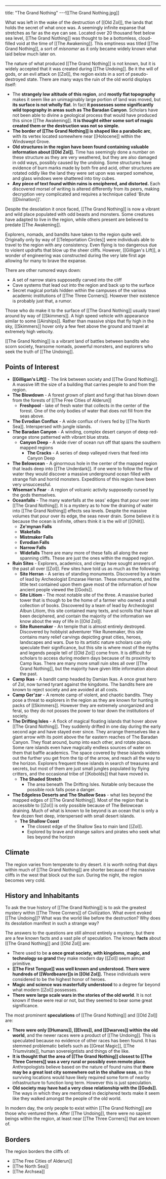 ---
title: "The Grand Nothing"
---![[The Grand Nothing.jpg]]

What was left in the wake of the destruction of [[Old Zol]], the lands that holds the secret of what once was. A seemingly infinite expanse that stretches as far as the eye can see. Located over 20 thousand feet below sea level, [[The Grand Nothing]] was thought to be a bottomless, cloud-filled void at the time of [[The Awakening]]. This emptiness was titled [[The Grand Nothing]], a sort of *misnomer* as it only became widely known what laid below much later on.

The nature of what produced [[The Grand Nothing]] is not known, but it is widely accepted that it was created during [[The Undoing]]. Be it the will of gods, or an evil attack on [[Zol]], the region exists in a sort of pseudo-destroyed state. There are many ways the ruin of the old world displays itself:
- The **strangely low altitude of this region**, and **mostly flat topography** makes it seem like an unimaginably large portion of land was moved, but **its surface is not wholly flat**. In fact **it possesses some significantly wild topography in areas such as The Baradan Canyon**. 
  Scholars have not been able to divine a geological process that would have produced this since [[The Awakening]]. I**t is thought either some sort of magic created them or the destruction was not so simple.**
- **The border of [[The Grand Nothing]] is shaped like a parabolic arc**, with its vertex located somewhere near [[Holocene]] within the Windswept Grove.
- **Old structures in the region have been found containing valuable information about [[Old Zol]].** Time has seemingly done a number on these structure as they are very weathered, but they are also damaged in odd ways, possibly caused by the undoing. Some structures have evidence of burn marks made by both fire and acid, other structures are rotated oddly like the land they were set upon was warped somehow, and glass windows were shattered into tiny cubes.
- **Any piece of text found within ruins is enciphered, and distorted.** Each discovered morsel of writing is altered differently from its peers, making decryption very complicated and requires a technique called 'Brute [[Divination]]'.

Despite the desolation it once faced, [[The Grand Nothing]] is now a vibrant and wild place populated with odd beasts and monsters. Some creatures have adapted to live in the region, while others present are believed to predate [[The Awakening]]. 

Explorers, nomads, and bandits have taken to the region quite well. Originally only by way of [[Teleportation Circles]] were individuals able to travel to the region with any consistency. Even flying is too dangerous due to violent updrafts that blow up the sheer cliffs. However, [[Gilligan's Lift]], a wonder of engineering was constructed during the very late first age allowing for many to brave the expanse.

There are other rumored ways down:
- A set of narrow stairs supposedly carved into the cliff
- Cave systems that lead out into the region and back up to the surface
- Secret magical portals hidden within the campuses of the various academic institutions of [[The Three Corners]].
However their existence is probably just that, a rumor.

Those who do make it to the surface of [[The Grand Nothing]] usually travel around by way of [[Skimmers]]. A high speed vehicle with appearance similar to some [[Airships]]. Rather than massive ships that fly high in the sky, [[Skimmers]] hover only a few feet above the ground and travel at extremely high velocity.

[[The Grand Nothing]] is a vibrant land of battles between bandits who scorn society, fearsome nomads, powerful monsters, and explorers who seek the truth of [[The Undoing]].

## Points of Interest
- **[[Gilligan's Lift]]** - The link between society and [[The Grand Nothing]]. A massive lift the size of a building that carries people to and from the region.
- **The Blowdown** - A forest grown of plant and fungi that has blown down from the forests of [[The Free Cities of Alderun]]
	- **Freshpool** -  lake of fresh water that collects in the center of the forest. One of the only bodies of water that does not fill from the seas above.
- **The Evrodian Conflux** - A wide conflux of rivers fed by [[The North Sea]]. Interspersed with jungle islands.
- **The Baradan Canyon** - A winding, complex desert canyon of deep red-orange stone patterned with vibrant blue strata.
	- **Canyon Deep** - A wide river of ocean run off that spans the southern mapped regions
		- **The Cracks** - A series of deep valleyed rivers that feed into Canyon Deep
- **The Belowcean** - A ginormous hole in the center of the mapped region that leads deep into [[The Underdark]]. If one were to follow the flow of water they would discover a massive underground ocean filled with strange fish and horrid monsters. Expeditions of this region have been very unsuccessful.
- **Wiseman's Fear** - A region of volcanic activity supposedly cursed by the gods themselves.
- **Oceanfalls** - The many waterfalls at the seas' edges that pour over into [[The Grand Nothing]]. It is a mystery as to how the draining of water into [[The Grand Nothing]] effects sea levels. Despite the massive volumes that pour over its edge, the seas never drain. Some believe it is because the ocean is infinite, others think it is the will of [[Ohlit]].
	- **Ze'mynan Falls**
	- **Wakefalls**
	- **Mistmaker Falls**
	- **Evrodian Falls**
	- **Narrow Falls**
	- **Widefalls**
  There are many more of these falls all along the ever spanning cliffs. These are just the ones within the mapped region.
- **Ruin Sites** - Explorers, academics, and clergy have sought answers of the past all over [[Zol]]. Few sites have told us as much as the following:
	- **Site Herran** - A series of standing monuments. Discovered by a team of lead by Archeologist Emzarae Herran. These monuments, and the little text contained upon them gave most of the information of how ancient people viewed the [[Gods]].
	- **Site Litiom** - The most notable site of the three. A massive buried tower that is though to be the home of a farmer who owned a small collection of books. Discovered by a team of lead by Archeologist Albun Litiom, this site contained many texts, and scrolls that have all been deciphered, and contain the majority of the information we know about the way of life in [[Old Zol]]. 
	- **Site Runemaker** - An temple that is almost entirely destroyed. Discovered by hobbyist adventurer Yike Runemaker, this site contains many relief carvings depicting great cities, heroes, landscapes and wars. Due to its artistic nature scholars can only speculate their significance, but this site is where most of the myths and legends people tell of [[Old Zol]] come from. It is difficult for scholars to access during modern days because of its proximity to Camp Ikas.
  There are many more small ruin sites all over [[The Grand Nothing]], but the majority have given little information about the past.
- **Camp Ikas** - A bandit camp headed by Damian Ikas. A once great hero of Zol, now turned tyrant against the kingdoms. The bandits here are known to reject society and are avoided at all costs.
- **Camp Ger'zar** - A remote camp of violent, and chaotic bandits. They pose a threat to explorers in the region as they are known for hunting in packs of [[Skimmers]]. However they are extremely unorganized and feral, so they do not posses the power to tear down the institutions of society.
- **The Drifting Isles** - A flock of magical floating islands that hover above [[The Grand Nothing]]. They suddenly drifted in one day during the early second age and have stayed ever since. They arrange themselves like a giant arrow with its point above the far eastern reaches of The Baradan Canyon. They float around, bump into each other, and rotate places. Some rare islands even have magically endless sources of water on them that baffle academics. The space covered by these islands widens out the further you get from the tip of the arrow, and reach all the way to the horizon. Explorers frequent these islands in search of treasures and secrets, but most of them are just small jungles populated by flying critters, and the occasional tribe of [[Kobolds]] that have moved in.
	- **The Shaded Stretch**
		- The area beneath The Drifting Isles. Notable only because the possible rock falls pose a danger.
- **The Edgeless Deserts and The Shallow Seas** - what lies beyond the mapped edges of [[The Grand Nothing]]. Most of the region that is accessible to [[Zol]] is only possible because of The Belowcean draining. Much of what is known to lie beyond is an ocean that is only a few dozen feet deep, interspersed with small desert islands.
	- **The Shallow Coast**
		- The closest edge of the Shallow Sea to main land [[Zol]].
		- Explored by brave and strange sailors and pirates who seek what lies beyond the horizon

## Climate
The region varies from temperate to dry desert. it is worth noting that days within much of [[The Grand Nothing]] are shorter because of the massive cliffs in the west that block out the sun. During the night, the region becomes very cold.

## History and Inhabitants
To ask the true history of [[The Grand Nothing]] is to ask the greatest mystery within [[The Three Corners]] of Civilization. What event evoked [[The Undoing]]? What was the world like before the destruction? Why does its desolation manifest in such a strange way?

The answers to the questions are still almost entirely a mystery, but there are a few known facts and a vast pile of speculation. The known **facts** about [[The Grand Nothing]] and [[Old Zol]] are:
- There used to be **a once great society, with kingdoms, magic, and technology so grand** they make modern day [[Zol]] seem almost primitive.
- **[[The First Tongue]] was well known and understood. There were hundreds of [[Wordbearer]]s in [[Old Zol]].** These individuals were considered to be the highest honor of heroes.
- **Magic and science was masterfully understood** to a degree far beyond what modern [[Zol]] possesses.
- **There were large scale wars in the stories of the old world**. It is not known if these were real or not, but they seemed to bear some great significance.

The most prominent **speculations** of [[The Grand Nothing]] and [[Old Zol]] are:
- **There were only [[Humans]], [[Elves]], and [[Dwarves]] within the old world**, and the newer races were a product of [[The Undoing]]. This is speculated because no evidence of other races has been found. It has stemmed problematic beliefs such as [[Great Magic]], [[The Triumvirate]], human sovereigntists and things of the like.
- **It is thought that the area of [[The Grand Nothing]] closest to [[The Three Corners]] was a very rural or possibly even remote place**. Anthropologists believe based on the nature of found ruins that **there may be a great lost city somewhere out in the shallow seas**, as the surviving locations would have likely required some form of nearby infrastructure to function long term. However this is just speculation.
- **Old society may have had a very close relationship with the [[Gods]].** The ways in which they are mentioned in deciphered texts make it seem like they walked amongst the people of the old world.

In modern day, the only people to exist within [[The Grand Nothing]] are those who ventured there. After [[The Undoing]], there were no sapient beings within the region, at least near [[The Three Corners]] that are known of.

## Borders
The region borders the cliffs of:
- [[The Free Cities of Alderun]]
- [[The North Sea]]
- [[The Archsea]]